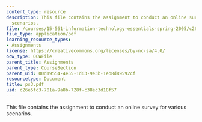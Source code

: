 ```yaml
---
content_type: resource
description: This file contains the assignment to conduct an online survey for various
  scenarios.
file: /courses/15-561-information-technology-essentials-spring-2005/c26e5fc3701a9a8b728fc38ec3d18f57_ps3.pdf
file_type: application/pdf
learning_resource_types:
- Assignments
license: https://creativecommons.org/licenses/by-nc-sa/4.0/
ocw_type: OCWFile
parent_title: Assignments
parent_type: CourseSection
parent_uid: 00d19554-4e55-1d63-9e3b-1eb8d89592cf
resourcetype: Document
title: ps3.pdf
uid: c26e5fc3-701a-9a8b-728f-c38ec3d18f57
---
```

This file contains the assignment to conduct an online survey for various scenarios.